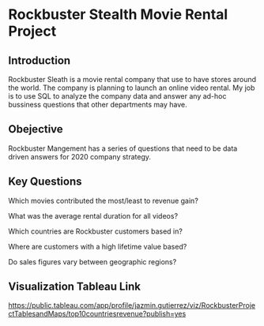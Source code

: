 # Rockbuster Stealth Movie Rental Project 

## Introduction
Rockbuster Sleath is a movie rental company that use to have stores around the world. The company is planning to launch an online video rental.
My job is to use SQL to analyze the company data and answer any ad-hoc bussiness questions that other departments may have. 


## Obejective 
Rockbuster Mangement has a series of questions that need to be data driven answers for 2020 company strategy. 

## Key Questions
Which movies contributed the most/least to revenue gain?

What was the average rental duration for all videos?

Which countries are Rockbuster customers based in?

Where are customers with a high lifetime value based?

Do sales figures vary between geographic regions?

## Visualization Tableau Link 
https://public.tableau.com/app/profile/jazmin.gutierrez/viz/RockbusterProjectTablesandMaps/top10countriesrevenue?publish=yes
